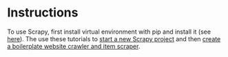 Instructions
==============

To use Scrapy, first install virtual environment with pip and install it (see [here](http://docs.python-guide.org/en/latest/dev/virtualenvs/)).
The use these tutorials to [start a new Scrapy project](https://realpython.com/blog/python/web-scraping-with-scrapy-and-mongodb/) and then [create a boilerplate website crawler and item scraper](https://realpython.com/blog/python/web-scraping-and-crawling-with-scrapy-and-mongodb/).
